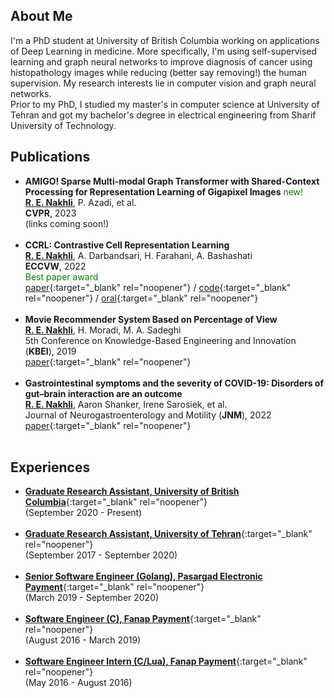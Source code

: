 ## About Me

I'm a PhD student at University of British Columbia working on applications of Deep Learning in medicine. More specifically, I'm using self-supervised learning and graph neural networks to improve diagnosis of cancer using histopathology images while reducing (better say removing!) the human supervision. My research interests lie in computer vision and graph neural networks.  <br> Prior to my PhD, I studied my master's in computer science at University of Tehran and got my bachelor's degree in electrical engineering from Sharif University of Technology.

## Publications

- **AMIGO! Sparse Multi-modal Graph Transformer with Shared-Context Processing for Representation Learning of Gigapixel Images** <span style="color:green;"> new! </span><br> **<u>R. E. Nakhli</u>**, P. Azadi, et al. <br> **CVPR**, 2023 <br> (links coming soon!) <br> <br>
- **CCRL: Contrastive Cell Representation Learning** <br> **<u>R. E. Nakhli</u>**, A. Darbandsari, H. Farahani, A. Bashashati <br> **ECCVW**, 2022 <br> <span style="color:green;"> Best paper award</span> <br> [paper](https://arxiv.org/abs/2208.06445){:target="_blank" rel="noopener"} / [code](https://github.com/raminnakhli/Contrastive-Cell-Representation-Learning){:target="_blank" rel="noopener"} / [oral](https://youtu.be/gOv6ukYzLEw){:target="_blank" rel="noopener"} <br> <br>
- **Movie Recommender System Based on Percentage of View** <br> **<u>R. E. Nakhli</u>**, H. Moradi, M. A. Sadeghi <br> 5th Conference on Knowledge-Based Engineering and Innovation (**KBEI**), 2019 <br> [paper](https://ieeexplore.ieee.org/document/8734976){:target="_blank" rel="noopener"} <br> <br>
- **Gastrointestinal symptoms and the severity of COVID-19: Disorders of gut–brain interaction are an outcome** <br> **<u>R. E. Nakhli</u>**, Aaron Shanker, Irene Sarosiek, et al. <br> Journal of Neurogastroenterology and Motility (**JNM**), 2022 <br> [paper](https://pubmed.ncbi.nlm.nih.gov/35383423/){:target="_blank" rel="noopener"} <br> <br>

## Experiences

- [**Graduate Research Assistant, University of British Columbia**](https://aimlab.ca/team/){:target="_blank" rel="noopener"} <br> (September 2020 - Present)  <br> <br>
- [**Graduate Research Assistant, University of Tehran**](https://ece.ut.ac.ir/en/ece){:target="_blank" rel="noopener"} <br> (September 2017 - September 2020) <br> <br>
- [**Senior Software Engineer (Golang), Pasargad Electronic Payment**](https://pep.co.ir/en/){:target="_blank" rel="noopener"} <br> (March 2019 - September 2020) <br> <br>
- [**Software Engineer (C), Fanap Payment**](https://fanap.ir){:target="_blank" rel="noopener"} <br> (August 2016 - March 2019) <br> <br>
- [**Software Engineer Intern (C/Lua), Fanap Payment**](https://fanap.ir){:target="_blank" rel="noopener"} <br> (May 2016 - August 2016) <br> <br>

